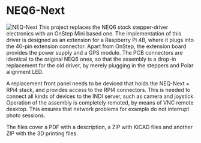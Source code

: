 # NEQ6-Next

![NEQ-Next](https://github.com/ArjanteMarvelde/NEQ6-Next/edit/mount.jpg)
This project replaces the NEQ6 stock stepper-driver electronics with an OnStep Mini based one. The implementation of this driver is designed as an extension for a Raspberry Pi 4B, where  it plugs into the 40-pin extension connector. Apart from OnStep, the extension board provides the power supply and a GPS module. The PCB connectors are identical to the original NEQ6 ones, so that the assembly is a drop-in replacement for the old driver, by merely plugging in the steppers and Polar alignment LED.  

A replacement front panel needs to be deviced that holds the NEQ-Next + RPi4 stack, and provides access to the RPI4 connectors. This is needed to connect all kinds of devices to the INDI server, such as camera and joystick. Operation of the assembly is completely remoted, by means of VNC remote desktop. This ensures that network problems for example do not interrupt photo sessions.  
 
The files cover a PDF with a description, a ZIP with KiCAD files and another ZIP with the 3D printing files.

